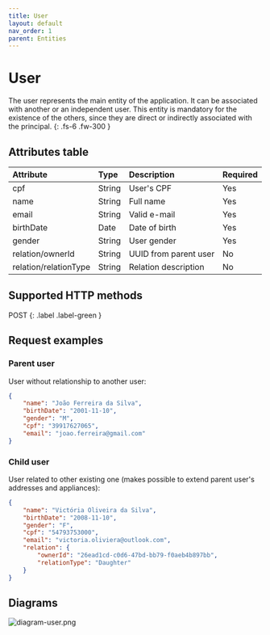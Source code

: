 ```yaml
---
title: User
layout: default
nav_order: 1
parent: Entities
---
```


# User

The user represents the main entity of the application. It can be associated with another or an independent user. This entity is mandatory for the existence of the others, since they are direct or indirectly associated with the principal.
{: .fs-6 .fw-300 }

## Attributes table

| Attribute             | Type   | Description           | Required |
|:----------------------|:-------|:----------------------|:---------|
| cpf                   | String | User's CPF            | Yes      |
| name                  | String | Full name             | Yes      |
| email                 | String | Valid e-mail          | Yes      |
| birthDate             | Date   | Date of birth         | Yes      |
| gender                | String | User gender           | Yes      |
| relation/ownerId      | String | UUID from parent user | No       |
| relation/relationType | String | Relation description  | No       |

## Supported HTTP methods

<span class="fs-5 lh-default">
POST
</span>
{: .label .label-green }

## Request examples

### Parent user

User without relationship to another user: 

```json
{
    "name": "João Ferreira da Silva",
    "birthDate": "2001-11-10",
    "gender": "M",
    "cpf": "39917627065",
    "email": "joao.ferreira@gmail.com"
}
```

### Child user

User related to other existing one (makes possible to extend parent user's addresses and appliances):

```json
{
    "name": "Victória Oliveira da Silva",
    "birthDate": "2008-11-10",
    "gender": "F",
    "cpf": "54793753000",
    "email": "victoria.oliviera@outlook.com",
    "relation": {
        "ownerId": "26ead1cd-c0d6-47bd-bb79-f0aeb4b897bb", 
        "relationType": "Daughter"
    }
}
```
## Diagrams

![diagram-user.png](https://github.com/bigois/kirgh-energy/blob/main/docs/images/diagram-user.png?raw=true)
